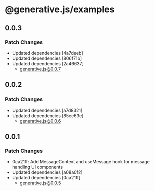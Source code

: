# @generative.js/examples

## 0.0.3

### Patch Changes

- Updated dependencies [4a7deeb]
- Updated dependencies [806f71b]
- Updated dependencies [2a46637]
  - generative.js@0.0.7

## 0.0.2

### Patch Changes

- Updated dependencies [a7d8321]
- Updated dependencies [85ee63e]
  - generative.js@0.0.6

## 0.0.1

### Patch Changes

- 0ca21ff: Add MessageContext and useMessage hook for message handling UI components
- Updated dependencies [a08a0f2]
- Updated dependencies [0ca21ff]
  - generative.js@0.0.5
